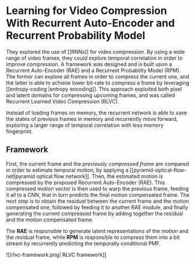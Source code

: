 # Learning for Video Compression With Recurrent Auto-Encoder and Recurrent Probability Model

They explored the use of [[RNNs]] for video compression. By using a wide range of video frames, they could explore temporal correlation in order to improve compression. A framework was designed and is built upon a Recurrent Auto-Encoder (RAE) and a Recurrent Probability Model (RPM). The former can explore all frames in order to compress the current one, and the latter is able to achieve lower bit-rate to compress a frame by leveraging [[entropy-coding |entropy encoding]]. This approach exploited both pixel and latent domains for compressing upcoming frames, and was called Recurrent Learned Video Compression (RLVC).

Instead of loading frames on memory, the recurrent network is able to save the states of previous frames in memory and recurrently move forward, exploring a larger range of temporal correlation with less memory fingerprint.

## Framework

First, the current frame and the *previously compressed frame* are compared in order to estimate temporal motion, by applying a [[pyramid-optical-flow-net|pyramid optical flow network]]. Then, the estimated motion is compressed by the proposed Recurrent Auto-Encoder (RAE). This compressed motion vector is then used to warp the previous frame, feeding it all to a CNN, that in turn predicts the final motion compensated frame. The next step is to obtain the *residual* between the current frame and the motion compensated one, followed by feeding it to another RAE module, and finally generating the current compressed frame by adding together the residual and the motion compensated frame.

The **RAE** is responsible to generate latent representations of the motion and the residual frame, while **RPM** is responsible to compress them into a bit stream by recurrently predicting the temporally conditional PMF.

![[rlvc-framework.png| RLVC framework]]

